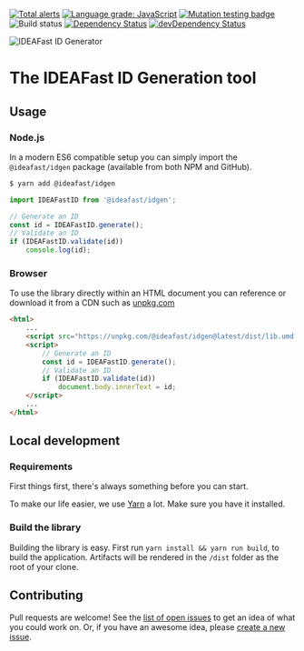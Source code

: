 [![Total alerts](https://img.shields.io/lgtm/alerts/g/ideafast/ideafast-idgen.svg?logo=lgtm&logoWidth=18)](https://lgtm.com/projects/g/ideafast/ideafast-idgen/alerts/)
[![Language grade: JavaScript](https://img.shields.io/lgtm/grade/javascript/g/ideafast/ideafast-idgen.svg?logo=lgtm&logoWidth=18)](https://lgtm.com/projects/g/ideafast/ideafast-idgen/context:javascript)
[![Mutation testing badge](https://img.shields.io/endpoint?style=flat&url=https%3A%2F%2Fbadge-api.stryker-mutator.io%2Fgithub.com%2Fideafast%2Fideafast-idgen%2Fmaster)](https://dashboard.stryker-mutator.io/reports/github.com/ideafast/ideafast-idgen/master)
![Build status](https://github.com/ideafast/ideafast-idgen/workflows/Node.js%20CI/badge.svg)
[![Dependency Status](https://img.shields.io/david/ideafast/ideafast-idgen.svg)](https://david-dm.org/ideafast/ideafast-idgen)
[![devDependency Status](https://img.shields.io/david/dev/ideafast/ideafast-idgen.svg)](https://david-dm.org/ideafast/ideafast-idgen#info=devDependencies)

![IDEAFast ID Generator](https://avatars3.githubusercontent.com/u/60649739?s=100&v=4)

# The IDEAFast ID Generation tool

## Usage

### Node.js

In a modern ES6 compatible setup you can simply import the `@ideafast/idgen` package (available from both NPM and GitHub).

```bash
$ yarn add @ideafast/idgen
```

```js
import IDEAFastID from '@ideafast/idgen';

// Generate an ID
const id = IDEAFastID.generate();
// Validate an ID
if (IDEAFastID.validate(id))
    console.log(id);
```

### Browser 

To use the library directly within an HTML document you can reference or download it from a CDN such as [unpkg.com](https://unpkg.com)

```html
<html>
    ...
    <script src="https://unpkg.com/@ideafast/idgen@latest/dist/lib.umd.js"></script>
    <script>
        // Generate an ID
        const id = IDEAFastID.generate();
        // Validate an ID
        if (IDEAFastID.validate(id))
            document.body.innerText = id;
    </script>
    ...
</html>
```

## Local development

### Requirements

First things first, there's always something before you can start.

To make our life easier, we use [Yarn](https://yarnpkg.com/) a lot. Make sure you have it installed.

### Build the library

Building the library is easy. First run `yarn install && yarn run build`, to build the application. Artifacts will be rendered in the `/dist` folder as the root of your clone.

## Contributing
Pull requests are welcome!
See the [list of open issues](https://github.com/ideafast/ideafast-idgen/issues) to get an idea of what you could work on.
Or, if you have an awesome idea, please [create a new issue](https://github.com/ideafast/ideafast-idgen/issues/new).